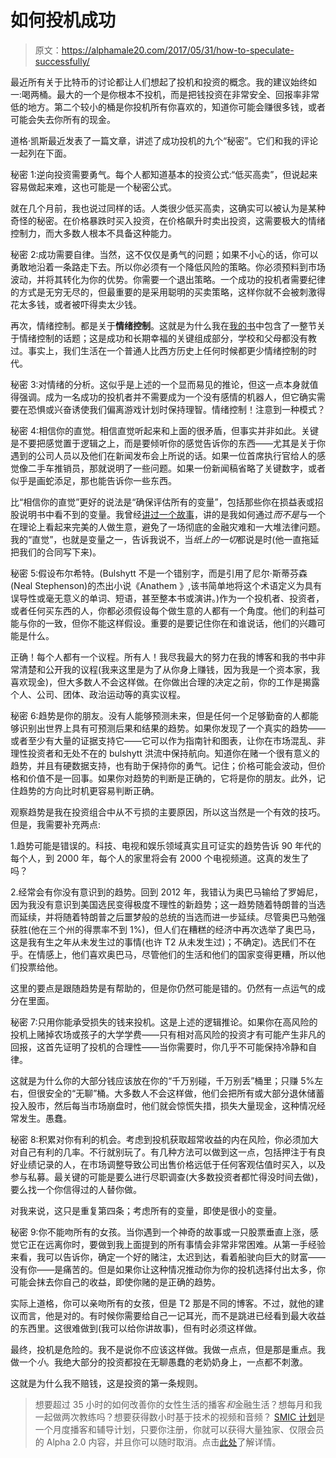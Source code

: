 # 如何投机成功

> 原文：<https://alphamale20.com/2017/05/31/how-to-speculate-successfully/>

最近所有关于比特币的讨论都让人们想起了投机和投资的概念。我的建议始终如一:喝两桶。最大的一个是你根本不投机，而是把钱投资在非常安全、回报率非常低的地方。第二个较小的桶是你投机所有你喜欢的，知道你可能会赚很多钱，或者可能会失去你所有的现金。

道格·凯斯最近发表了一篇文章，讲述了成功投机的九个“秘密”。它们和我的评论一起列在下面。

秘密 1:逆向投资需要勇气。每个人都知道基本的投资公式:“低买高卖”，但说起来容易做起来难，这也可能是一个秘密公式。

就在几个月前，我也说过同样的话。人类很少低买高卖，这确实可以被认为是某种奇怪的秘密。在价格暴跌时买入投资，在价格飙升时卖出投资，这需要极大的情绪控制力，而大多数人根本不具备这种能力。

秘密 2:成功需要自律。当然，这不仅仅是勇气的问题；如果不小心的话，你可以勇敢地沿着一条路走下去。所以你必须有一个降低风险的策略。你必须预料到市场波动，并将其转化为你的优势。你需要一个退出策略。一个成功的投机者需要纪律的方式是无穷无尽的，但最重要的是采用聪明的买卖策略，这样你就不会被刺激得花太多钱，或者被吓得卖太少钱。

再次，情绪控制。都是关于**情绪控制**。这就是为什么我在[我的书](http://www.alphamalebook.com/)中包含了一整节关于情绪控制的话题；这是成功和长期幸福的关键组成部分，学校和父母都没有教过。事实上，我们生活在一个普通人比西方历史上任何时候都更少情绪控制的时代。

秘密 3:对情绪的分析。这似乎是上述的一个显而易见的推论，但这一点本身就值得强调。成为一名成功的投机者并不需要成为一个没有感情的机器人，但它确实需要在恐惧或兴奋诱使我们偏离游戏计划时保持理智。情绪控制！注意到一种模式？

秘密 4:相信你的直觉。相信直觉听起来和上面的很矛盾，但事实并非如此。关键是不要把感觉置于逻辑之上，而是要倾听你的感觉告诉你的东西——尤其是关于你遇到的公司人员以及他们在新闻发布会上所说的话。如果一位首席执行官给人的感觉像二手车推销员，那就说明了一些问题。如果一份新闻稿省略了关键数字，或者似乎是画蛇添足，那也能告诉你一些东西。

比“相信你的直觉”更好的说法是“确保评估所有的变量”，包括那些你在损益表或招股说明书中看不到的变量。我曾经[讲过一个故事](http://www.sublimeyourtime.com/2012/04/20/get-it-in-writing/)，讲的是我如何通过*而不是*与一个在理论上看起来完美的人做生意，避免了一场彻底的金融灾难和一大堆法律问题。我的“直觉”，也就是变量之一，告诉我说不，当*纸上的一切*都说是时(他一直拖延把我们的合同写下来)。

秘密 5:假设布尔希特。(Bulshytt 不是一个错别字，而是引用了尼尔·斯蒂芬森(Neal Stephenson)的杰出小说《Anathem 》,该书简单地将这个术语定义为具有误导性或毫无意义的单词、短语，甚至整本书或演讲。)作为一个投机者、投资者，或者任何买东西的人，你都必须假设每个做生意的人都有一个角度。他们的利益可能与你的一致，但你不能这样假设。重要的是要记住你在和谁说话，他们的兴趣可能是什么。

正确！每个人都有一个议程。所有人！我尽我最大的努力在我的博客和我的书中非常清楚和公开我的议程(我来这里是为了从你身上赚钱，因为我是一个资本家，我喜欢现金)，但大多数人不会这样做。在你做出合理的决定之前，你的工作是揭露个人、公司、团体、政治运动等的真实议程。

秘密 6:趋势是你的朋友。没有人能够预测未来，但是任何一个足够勤奋的人都能够识别出世界上具有可预测后果和结果的趋势。如果你发现了一个真实的趋势——或者至少有大量的证据支持它——它可以作为指南针和图表，让你在市场混乱、非理性投资者和无处不在的 bulshytt 洪流中保持航向。知道你在赌一个很有意义的趋势，并且有硬数据支持，也有助于保持你的勇气。记住；价格可能会波动，但价格和价值不是一回事。如果你对趋势的判断是正确的，它将是你的朋友。此外，记住趋势的方向比时机更容易判断正确。

观察趋势是我在投资组合中从不亏损的主要原因，所以这当然是一个有效的技巧。但是，我需要补充两点:

1.趋势可能是错误的。科技、电视和娱乐领域真实且可证实的趋势告诉 90 年代的每个人，到 2000 年，每个人的家里将会有 2000 个电视频道。这真的发生了吗？

2.经常会有你没有意识到的趋势。回到 2012 年，我错认为奥巴马输给了罗姆尼，因为我没有意识到美国选民变得极度不理性的新趋势；这一趋势随着特朗普的当选而延续，并将随着特朗普之后噩梦般的总统的当选而进一步延续。尽管奥巴马勉强获胜(他在三个州的得票率不到 1%)，但人们在糟糕的经济中再次选举了奥巴马，这是我有生之年从未发生过的事情(也许 T2 从未发生过)；不确定)。选民们不在乎。在情感上，他们喜欢奥巴马，尽管他们的生活和他们的国家变得更糟，所以他们投票给他。

这里的要点是跟随趋势是有帮助的，但是你仍然可能是错的。仍然有一点运气的成分在里面。

秘密 7:只用你能承受损失的钱来投机。这是上述的逻辑推论。如果你在高风险的投机上赌掉农场或孩子的大学学费——只有相对高风险的投资才有可能产生非凡的回报，这首先证明了投机的合理性——当你需要时，你几乎不可能保持冷静和自律。

这就是为什么你的大部分钱应该放在你的“千万别碰，千万别丢”桶里；只赚 5%左右，但很安全的“无聊”桶。大多数人不会这样做，他们会把所有或大部分退休储蓄投入股市，然后每当市场崩盘时，他们就会惊慌失措，损失大量现金，这种情况经常发生。愚蠢。

秘密 8:积累对你有利的机会。考虑到投机获取超常收益的内在风险，你必须加大对自己有利的几率。不行就别玩了。有几种方法可以做到这一点，包括押注于有良好业绩记录的人，在市场调整导致公司出售价格远低于任何客观估值时买入，以及参与私募。最关键的可能是要么进行尽职调查(大多数投资者都忙得没时间去做)，要么找一个你信得过的人替你做。

对我来说，这只是重复第四条；考虑所有的变量，即使是很小的变量。

秘密 9:你不能吻所有的女孩。当你遇到一个神奇的故事或一只股票垂直上涨，感觉它正在远离你时，要做到我上面提到的所有事情会非常非常困难。从第一手经验来看，我可以告诉你，确定一个好的赌注，太迟到达，看着船驶向巨大的财富——没有你——是痛苦的。但是如果你让这种情况推动你为你的投机选择付出太多，你可能会抹去你自己的收益，即使你赌的是正确的趋势。

实际上道格，你可以亲吻所有的女孩，但是 T2 那是不同的博客。不过，就他的建议而言，他是对的。有时候你需要给自己一记耳光，而不是跳进已经看到最大收益的东西里。这很难做到(我可以给你讲故事)，但有时必须这样做。

最终，投机是危险的。我不是说你不应该这样做。我做一点点，但是那是重点。我做一个*小*。我绝大部分的投资都投在无聊愚蠢的老奶奶身上，一点都不刺激。

这就是为什么我不赔钱，这是投资的第一条规则。

> 想要超过 35 小时的如何改善你的女性生活的播客*和*金融生活？想每月和我一起做两次教练吗？想要获得数小时基于技术的视频和音频？ [SMIC 计划](https://alphamale20.kartra.com/page/vIL17)是一个月度播客和辅导计划，只要你注册，你就可以获得大量独家、仅限会员的 Alpha 2.0 内容，并且你可以随时取消。点击[此处](https://alphamale20.kartra.com/page/vIL17)了解详情。
> 
> 